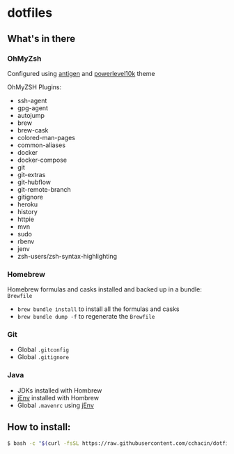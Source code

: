 # dotfiles

## What's in there

### OhMyZsh

Configured using [antigen]() and [powerlevel10k]() theme

OhMyZSH Plugins:

- ssh-agent
- gpg-agent
- autojump
- brew
- brew-cask
- colored-man-pages
- common-aliases
- docker
- docker-compose
- git
- git-extras
- git-hubflow
- git-remote-branch
- gitignore
- heroku
- history
- httpie
- mvn
- sudo
- rbenv
- jenv
- zsh-users/zsh-syntax-highlighting

### Homebrew

Homebrew formulas and casks installed and backed up in a bundle: `Brewfile`

- `brew bundle install` to install all the formulas and casks
- `brew bundle dump -f` to regenerate the `Brewfile`

### Git
- Global `.gitconfig`
- Global `.gitignore`

### Java
- JDKs installed with Hombrew
- [jEnv]() installed with Hombrew
- Global `.mavenrc` using [jEnv]()

## How to install:
```sh
$ bash -c "$(curl -fsSL https://raw.githubusercontent.com/cchacin/dotfiles/master/scripts/install.sh)"
```
